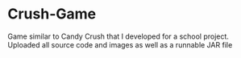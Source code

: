# Crush-Game
Game similar to Candy Crush that I developed for a school project. Uploaded all source code and images as well as a runnable JAR file 
